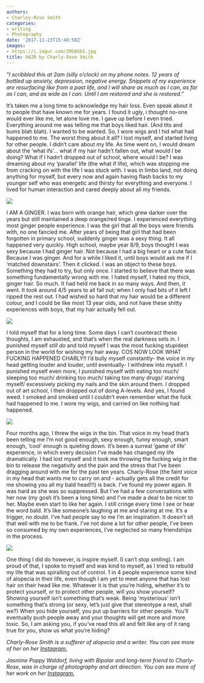```yaml
---
authors:
- Charley-Rose Smith
categories:
- writing
- Photography
date: '2017-11-23T15:48:58Z'
images:
- https://i.imgur.com/2M50GbI.jpg
title: HAIR by Charly-Rose Smith
---
```

_"I scribbled this at 2am (silly o’clock) on my phone notes. 12 years of bottled up anxiety, depression, negative energy. Snippets of my experience are resurfacing like from a past life, and I will share as much as I can, as far as I can, and as wide as I can. Until I am restored and she is restored."_

It’s taken me a long time to acknowledge my hair loss. Even speak about it to people that have known me for years. I found it ugly, i thought no-one would ever like me, let alone love me. I gave up before I even tried. Everything around me was telling me that boys liked hair. (And tits and bums blah blah). I wanted to be wanted. So, I wore wigs and I hid what had happened to me. The worst thing about it all? I lost myself, and started living for other people. I didn’t care about my life. As time went on, I would dream about the ‘what ifs’... what if my hair hadn’t fallen out, what would I be doing? What if I hadn’t dropped out of school, where would I be? I was dreaming about my ‘parallel’ life (the what if life), which was stopping me from cracking on with the life I was stuck with. I was in limbo land, not doing anything for myself, but every now and again having flash backs to my younger self who was energetic and thirsty for everything and everyone. I lived for human interaction and cared deeply about all my friends.

![](https://i.imgur.com/6JdIXjH.png "")

I AM A GINGER. I was born with orange hair, which grew darker over the years but still maintained a deep orange/red tinge. I experienced everything most ginger people experience. I was the girl that all the boys were friends with, no one fancied me. After years of being that girl that had been forgotten in primary school, suddenly ginger was a sexy thing. It all happened very quickly. High school, maybe year 8/9, boys thought I was sexy because I had ginger hair. Not because I had a big heart or a cute face. Because I was ginger. And for a while I liked it, until boys would ask me if I ‘matched downstairs’. Then it clicked. I was an object to these boys. Something they had to try, but only once. I started to believe that there was something fundamentally wrong with me. I hated myself, I hated my thick, ginger hair. So much. It had held me back in so many ways. And then, it went. It took around 4/5 years to all fall out; when I only had bits of it left I ripped the rest out. I had wished so hard that my hair would be a different colour, and I could be like most 13 year olds, and not have these shitty experiences with boys, that my hair actually fell out.

![](https://i.imgur.com/y3DSvc8.jpg "")

I told myself that for a long time. Some days I can’t counteract these thoughts, I am exhausted, and that’s when the real darkness sets in. I punished myself *still do* and told myself I was the most fucking stupidest person in the world for wishing my hair away. COS NOW LOOK WHAT FUCKING HAPPENED CHARLY!! I’d bully myself constantly- the voice in my head getting louder and louder, until eventually- I withdrew into myself. I punished myself even more, I punished myself with eating too much/ sleeping too much/ drinking too much/ taking too many drugs/ starving myself/ excessively picking my nails and the skin around them. I dropped out of art school, I then dropped out of doing A-levels. And yes, I found weed. I smoked and smoked until I couldn’t even remember what the fuck had happened to me. I wore my wigs, and carried on like nothing had happened.

![](https://i.imgur.com/WcXT7S8.jpg "")

Four months ago, I threw the wigs in the bin. That voice in my head that’s been telling me I’m not good enough, sexy enough, funny enough, smart enough, ‘cool’ enough is quieting down. It’s been a surreal ‘game of life’ experience, in which every decision I’ve made has changed my life dramatically. I had lost myself and it took me throwing the fucking wig in the bin to release the negativity and the pain and the stress that I’ve been dragging around with me for the past ten years. Charly-Rose (the faint voice in my head that wants me to carry on and - actually gets all the credit for me showing you all my bald head!!!) is back. I’ve found my power again. It was hard as she was so suppressed. But I’ve had a few conversations with her now (my gosh it’s been a long time) and I’ve made a deal to be nicer to her. Maybe even start to like her again. I still cringe every time I see or hear the word bald. It’s like someone’s laughing at me and staring at me. It’s a trigger, no doubt. I’ve had people say to me I’m an inspiration. It doesn’t sit that well with me to be frank. I’ve not done a lot for other people, I’ve been so consumed by my own experiences, I’ve neglected so many friendships in the process.

![](https://i.imgur.com/2M50GbI.jpg "")

One thing I did do however, is inspire myself. (I can’t stop smiling). I am proud of that, I spoke to myself and was kind to myself, as I tried to rebuild my life that was spiralling out of control. 1 in 4 people experience some kind of alopecia in their life, even though I am yet to meet anyone that has lost hair on their head like me. Whatever it is that you’re hiding, whether it’s to protect yourself, or to protect other people, will you show yourself? Showing yourself isn’t something that’s weak. Being ‘mysterious’ isn’t something that’s strong (or sexy, let’s just give that stereotype a rest, shall we?) When you hide yourself, you put up barriers for other people. You’ll eventually push people away and your thoughts will get more and more toxic. So, I am asking you, if you’ve read this all and felt like any of it rang true for you, show us what you’re hiding?

_Charly-Rose Smith is a sufferer of alopecia and a writer. You can see more of her on her [Instagram.](https://www.instagram.com/charlyrose_smith/ "")_

_Jasmine Poppy Waldorf, living with Bipolar and long-term friend to Charly-Rose, was in charge of photography and art direction. You can see more of her work on her [Instagram.](https://www.instagram.com/xbritneyxtearsx/ "")_